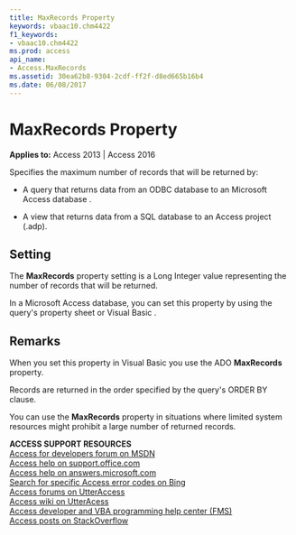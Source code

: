 ```yaml
---
title: MaxRecords Property
keywords: vbaac10.chm4422
f1_keywords:
- vbaac10.chm4422
ms.prod: access
api_name:
- Access.MaxRecords
ms.assetid: 30ea62b8-9304-2cdf-ff2f-d8ed665b16b4
ms.date: 06/08/2017
---
```



# MaxRecords Property

  

**Applies to:** Access 2013 | Access 2016

Specifies the maximum number of records that will be returned by:


- A query that returns data from an ODBC database to an Microsoft Access database . 
    
- A view that returns data from a SQL database to an Access project (.adp). 
    

## Setting

The **MaxRecords** property setting is a Long Integer value representing the number of records that will be returned.

In a Microsoft Access database, you can set this property by using the query's property sheet or Visual Basic .


## Remarks

When you set this property in Visual Basic you use the ADO **MaxRecords** property.

Records are returned in the order specified by the query's ORDER BY clause.

You can use the **MaxRecords** property in situations where limited system resources might prohibit a large number of returned records.

 **ACCESS SUPPORT RESOURCES**<br>
[Access for developers forum on MSDN](https://social.msdn.microsoft.com/Forums/office/en-US/home?forum=accessdev)<br>
[Access help on support.office.com](https://support.office.com/search/results?query=Access)<br>
[Access help on answers.microsoft.com](http://answers.microsoft.com/en-us/office/forum/access?page=1&;tab=question&;status=all&;auth=1)<br>
[Search for specific Access error codes on Bing](http://www.bing.com/)<br>
[Access forums on UtterAccess](http://www.utteraccess.com/forum/index.php?act=idx)<br>
[Access wiki on UtterAcess](http://www.utteraccess.com/forum/index.php?act=idx)<br>
[Access developer and VBA programming help center (FMS)](http://www.fmsinc.com/MicrosoftAccess/developer/)<br>
[Access posts on StackOverflow](http://stackoverflow.com/questions/tagged/ms-access)

